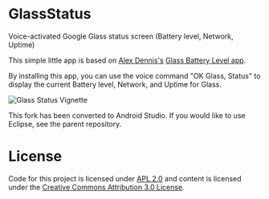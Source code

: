 GlassStatus
===========

Voice-activated Google Glass status screen (Battery level, Network, Uptime)

This simple little app is based on [Alex Dennis's] [Glass Battery Level app].

By installing this app, you can use the voice command "OK Glass, Status" to display the current Battery level, Network, and Uptime for Glass.

![Glass Status Vignette](https://raw.github.com/cmenscher/GlassStatus/master/screenshot/2013-12-06%2012.42.32.jpg)

This fork has been converted to Android Studio. If you would like to use Eclipse, see the parent repository.

License
=======
Code for this project is licensed under [APL 2.0] and content is licensed under the [Creative Commons Attribution 3.0 License]. 

[Alex Dennis's]: https://github.com/alexdennis
[Glass Battery Level app]: https://github.com/alexdennis/GlassBatteryLevel
[APL 2.0]: http://www.apache.org/licenses/LICENSE-2.0.html
[Creative Commons Attribution 3.0 License]: http://creativecommons.org/licenses/by/3.0/

